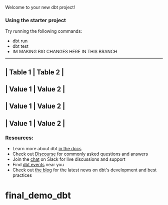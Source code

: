 Welcome to your new dbt project!

### Using the starter project

Try running the following commands:
- dbt run
- dbt test
- IM MAKING BIG CHANGES HERE IN THIS BRANCH

---------------------
| Table 1 | Table 2 |
---------------------
| Value 1 | Value 2 |
---------------------
| Value 1 | Value 2 |
---------------------
| Value 1 | Value 2 |
---------------------

### Resources:
- Learn more about dbt [in the docs](https://docs.getdbt.com/docs/introduction)
- Check out [Discourse](https://discourse.getdbt.com/) for commonly asked questions and answers
- Join the [chat](https://community.getdbt.com/) on Slack for live discussions and support
- Find [dbt events](https://events.getdbt.com) near you
- Check out [the blog](https://blog.getdbt.com/) for the latest news on dbt's development and best practices
# final_demo_dbt
